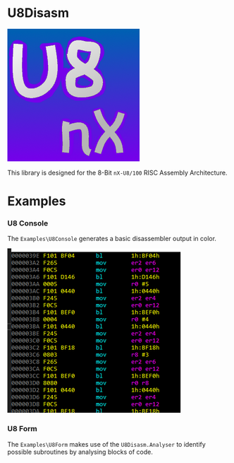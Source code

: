 # U8Disasm

![U8Disasm Logo](https://github.com/ferib/U8Disasm/blob/master/img/nxu8_logo.png?raw=true)

This library is designed for the 8-Bit `nX-U8/100` RISC Assembly Architecture.

# Examples

### U8 Console

The `Examples\U8Console` generates a basic disassembler output in color.

![console example](https://github.com/ferib/U8Disasm/blob/master/img/8bit_disasm.png?raw=true)

### U8 Form

The `Examples\U8Form` makes use of the `U8Disasm.Analyser` to identify possible subroutines by analysing blocks of code.